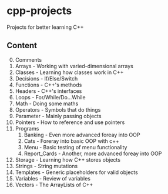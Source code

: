 # cpp-projects
Projects for better learning C++

## Content
0. Comments
1. Arrays - Working with varied-dimensional arrays
2. Classes - Learning how classes work in C++
3. Decisions - If/Else/Switch
4. Functions - C++'s methods
5. Headers - C++'s interfaces
7. Loops - For/While/Do...While
8. Math - Doing some maths
9. Operators - Symbols that do things
10. Parameter - Mainly passing objects
11. Pointers - How to reference and use pointers
12. Programs
	1. Banking - Even more advanced foreay into OOP
	2. Cats - Foreray into basic OOP with c++
	3. Menu - Basic testing of menu functionality
	4. Report_Cards - Another, more advanced foreay into OOP
13. Storage - Learning how C++ stores objects
14. Strings - String mutations
15. Templates - Generic placeholders for valid objects
16. Variables - Review of variables
17. Vectors - The ArrayLists of C++
